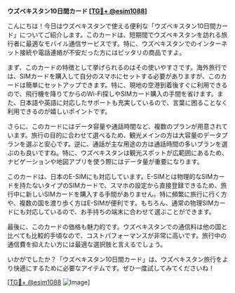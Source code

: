 **ウズベキスタン10日間カード [[TG💪+ @esim1088](https://t.me/s/esim1088)]**

こんにちは！今日はウズベキスタンで使える便利な「ウズベキスタン10日間カード」についてご紹介します。このカードは、短期間でウズベキスタンを訪れる旅行者に最適なモバイル通信サービスです。特に、ウズベキスタンでのインターネット接続や電話連絡が不安だった方にはピッタリの商品ですよ。

まず、このカードの特徴として挙げられるのはその使いやすさです。海外旅行では、SIMカードを購入して自分のスマホにセットする必要がありますが、このカードは簡単にセットアップできます。特に、現地の空港到着後すぐに利用できるので、飛行機を降りてからのWi-Fi探しやSIMカード購入の手間を省けます。また、日本語や英語に対応したサポートも充実しているので、言葉に困ることなく利用できるのが嬉しいポイントです。

さらに、このカードにはデータ容量や通話時間など、複数のプランが用意されています。旅行の目的に合わせて選べるため、観光メインの方は大容量のデータプランを選ぶと安心です。逆に、通話が主な用途の方は通話時間の多いプランを選ぶのも良いですね。特に、ウズベキスタンは観光スポットが広範囲にあるため、ナビゲーションや地図アプリを使う際にはデータ量が重要になります。

このカードは、日本のE-SIMにも対応しています。E-SIMとは物理的なSIMカードを持たないタイプのSIMカードで、スマホの設定から直接登録できるため、旅行中に新しいSIMカードを購入する手間がありません。特に頻繁に旅行に行く方や、複数の国を渡り歩く方はE-SIMが便利です。もちろん、通常の物理SIMカードにも対応しているので、お手持ちの端末に合わせて選ぶことができます。

最後に、このカードの価格も魅力的です。ウズベキスタンでの通信料は他の国と比べても比較的手頃なので、コストパフォーマンスが非常に高いです。旅行中の通信費を抑えたい方には最適な選択肢と言えるでしょう。

いかがでしたか？「ウズベキスタン10日間カード」は、ウズベキスタン旅行をより快適にするために必要なアイテムです。ぜひ一度試してみてくださいね！

[[TG💪+ @esim1088](https://t.me/s/esim1088) ![Image](https://i.postimg.cc/Y0z9fWf4/image.png)]